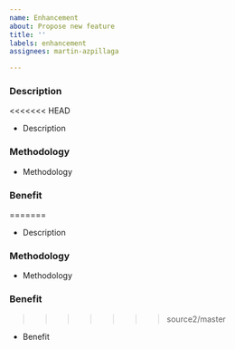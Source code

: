 ```yaml
---
name: Enhancement
about: Propose new feature
title: ''
labels: enhancement
assignees: martin-azpillaga

---
```


### Description
<<<<<<< HEAD

- Description

### Methodology

- Methodology

### Benefit

=======
- Description

### Methodology
- Methodology

### Benefit
>>>>>>> source2/master
- Benefit

